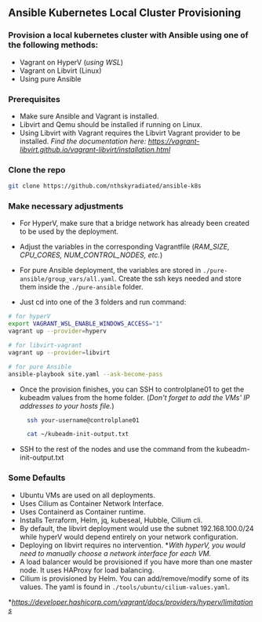 ## Ansible Kubernetes Local Cluster Provisioning
### Provision a local kubernetes cluster with Ansible using one of the following methods:

- Vagrant on HyperV (*using WSL*)
- Vagrant on Libvirt (Linux)
- Using pure Ansible

### Prerequisites
 - Make sure Ansible and Vagrant is installed.
 - Libvirt and Qemu should be installed if running on Linux.
 - Using Libvirt with Vagrant requires the Libvirt Vagrant provider to be installed. *Find the documentation here: https://vagrant-libvirt.github.io/vagrant-libvirt/installation.html*
  
### Clone the repo
```bash
git clone https://github.com/nthskyradiated/ansible-k8s
```

### Make necessary adjustments
 - For HyperV, make sure that a bridge network has already been created to be used by the deployment.

 - Adjust the variables in the corresponding Vagrantfile (*RAM_SIZE, CPU_CORES, NUM_CONTROL_NODES, etc.*) 
 - For pure Ansible deployment, the variables are stored in `./pure-ansible/group_vars/all.yaml`. Create the ssh keys needed and store them inside the `./pure-ansible` folder.
  
 - Just cd into one of the 3 folders and run command:
```bash
# for hyperV
export VAGRANT_WSL_ENABLE_WINDOWS_ACCESS="1"
vagrant up --provider=hyperv

# for libvirt-vagrant
vagrant up --provider=libvirt

# for pure Ansible
ansible-playbook site.yaml --ask-become-pass
```

- Once the provision finishes, you can SSH to controlplane01 to get the kubeadm values from the home folder. (*Don't forget to add the VMs' IP addresses to your hosts file.*)
  ```bash
    ssh your-username@controlplane01

    cat ~/kubeadm-init-output.txt
  ```
- SSH to the rest of the nodes and use the command from the kubeadm-init-output.txt

### Some Defaults
 - Ubuntu VMs are used on all deployments.
 - Uses Cilium as Container Network Interface.
 - Uses Containerd as Container runtime.
 - Installs Terraform, Helm, jq, kubeseal, Hubble, Cilium cli.
 - By default, the libvirt deployment would use the subnet 192.168.100.0/24 while hyperV would depend entirely on your network configuration.
 - Deploying on libvirt requires no intervention. **With hyperV, you would need to manually choose a network interface for each VM.*
 - A load balancer would be provisioned if you have more than one master node. It uses HAProxy for load balancing.
- Cilium is provisioned by Helm. You can add/remove/modify some of its values. The yaml is found in `./tools/ubuntu/cilium-values.yaml`.

**https://developer.hashicorp.com/vagrant/docs/providers/hyperv/limitations*
